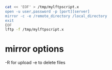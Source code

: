
```sh
cat << 'EOF' > /tmp/mylftpscript.x
open -u user,password -p [port][server]
mirror -c -e /remote_directory /local_directory
exit
EOF
lftp -f /tmp/mylftpscript.x
```

# mirror options
-R for upload
-e to delete files
